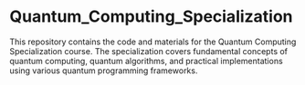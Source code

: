 # Quantum_Computing_Specialization
This repository contains the code and materials for the Quantum Computing Specialization course. The specialization covers fundamental concepts of quantum computing, quantum algorithms, and practical implementations using various quantum programming frameworks.

